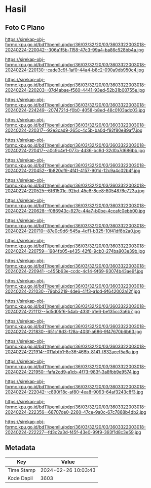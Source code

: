 # Hasil

## Foto C Plano

https://sirekap-obj-formc.kpu.go.id/bd11/pemilu/pdpr/36/03/32/20/03/3603322003018-20240224-220042--306a1f5b-1158-47c3-99a4-ba86c528bb4a.jpg

https://sirekap-obj-formc.kpu.go.id/bd11/pemilu/pdpr/36/03/32/20/03/3603322003018-20240224-220130--cade3c9f-1af0-44a4-b8c2-090a9db950c4.jpg

https://sirekap-obj-formc.kpu.go.id/bd11/pemilu/pdpr/36/03/32/20/03/3603322003018-20240224-220203--07d4abae-f560-4441-93ed-52b31b00755e.jpg

https://sirekap-obj-formc.kpu.go.id/bd11/pemilu/pdpr/36/03/32/20/03/3603322003018-20240224-224249--2074721d-f0b0-4058-b8ed-48c0103adc03.jpg

https://sirekap-obj-formc.kpu.go.id/bd11/pemilu/pdpr/36/03/32/20/03/3603322003018-20240224-220317--92e3cad9-265c-4c5b-ba0d-f92f80e89af7.jpg

https://sirekap-obj-formc.kpu.go.id/bd11/pemilu/pdpr/36/03/32/20/03/3603322003018-20240224-220417--a0c9c4e1-077a-4d36-bc9d-32d0a7d686bb.jpg

https://sirekap-obj-formc.kpu.go.id/bd11/pemilu/pdpr/36/03/32/20/03/3603322003018-20240224-220452--1b820cf9-4f41-4157-901d-12c9a4c02b4f.jpg

https://sirekap-obj-formc.kpu.go.id/bd11/pemilu/pdpr/36/03/32/20/03/3603322003018-20240224-220525--6f61501c-92bd-45c8-8ce8-8054876e723a.jpg

https://sirekap-obj-formc.kpu.go.id/bd11/pemilu/pdpr/36/03/32/20/03/3603322003018-20240224-220628--f086943c-927c-44a7-b0be-4ccafc0ebb00.jpg

https://sirekap-obj-formc.kpu.go.id/bd11/pemilu/pdpr/36/03/32/20/03/3603322003018-20240224-220710--87e0c9d6-545a-4df1-b325-10f41df8b2a0.jpg

https://sirekap-obj-formc.kpu.go.id/bd11/pemilu/pdpr/36/03/32/20/03/3603322003018-20240224-220759--1984fb05-e435-42f8-9cb0-274ba903e39b.jpg

https://sirekap-obj-formc.kpu.go.id/bd11/pemilu/pdpr/36/03/32/20/03/3603322003018-20240224-220941--c455b63e-ccdc-4c14-9f69-93074b43ae9f.jpg

https://sirekap-obj-formc.kpu.go.id/bd11/pemilu/pdpr/36/03/32/20/03/3603322003018-20240224-221030--79bb3219-4de6-41f3-a1cd-9f642002a12f.jpg

https://sirekap-obj-formc.kpu.go.id/bd11/pemilu/pdpr/36/03/32/20/03/3603322003018-20240224-221112--5d5d05f6-54ab-433f-b1e6-be135cc3a6b7.jpg

https://sirekap-obj-formc.kpu.go.id/bd11/pemilu/pdpr/36/03/32/20/03/3603322003018-20240224-221830--651c19d3-f28a-403f-a686-9f47670b6b63.jpg

https://sirekap-obj-formc.kpu.go.id/bd11/pemilu/pdpr/36/03/32/20/03/3603322003018-20240224-221914--011abfb1-8c36-468b-8141-f832aeef5a6a.jpg

https://sirekap-obj-formc.kpu.go.id/bd11/pemilu/pdpr/36/03/32/20/03/3603322003018-20240224-221950--fafa2cd9-a1cb-4f73-983f-3a8fbb9e9574.jpg

https://sirekap-obj-formc.kpu.go.id/bd11/pemilu/pdpr/36/03/32/20/03/3603322003018-20240224-222042--c890f18c-af80-4ea8-9093-64af3243c8f3.jpg

https://sirekap-obj-formc.kpu.go.id/bd11/pemilu/pdpr/36/03/32/20/03/3603322003018-20240224-222356--68707de0-2260-47ce-9a0c-67c7888b4db2.jpg

https://sirekap-obj-formc.kpu.go.id/bd11/pemilu/pdpr/36/03/32/20/03/3603322003018-20240224-222227--fd3c2a3d-f45f-43e0-99f9-393f1d8c3e59.jpg


## Metadata

| Key        | Value               |
| ---------- | ------------------- |
| Time Stamp | 2024-02-26 10:03:43 |
| Kode Dapil | 3603                |



